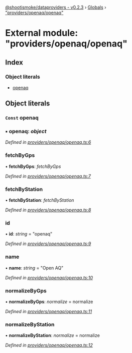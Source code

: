 [@shootismoke/dataproviders - v0.2.3](../README.md) › [Globals](../globals.md) › ["providers/openaq/openaq"](_providers_openaq_openaq_.md)

# External module: "providers/openaq/openaq"

## Index

### Object literals

* [openaq](_providers_openaq_openaq_.md#const-openaq)

## Object literals

### `Const` openaq

### ▪ **openaq**: *object*

*Defined in [providers/openaq/openaq.ts:6](https://github.com/shootismoke/common/blob/5b392da/packages/dataproviders/src/providers/openaq/openaq.ts#L6)*

###  fetchByGps

• **fetchByGps**: *fetchByGps*

*Defined in [providers/openaq/openaq.ts:7](https://github.com/shootismoke/common/blob/5b392da/packages/dataproviders/src/providers/openaq/openaq.ts#L7)*

###  fetchByStation

• **fetchByStation**: *fetchByStation*

*Defined in [providers/openaq/openaq.ts:8](https://github.com/shootismoke/common/blob/5b392da/packages/dataproviders/src/providers/openaq/openaq.ts#L8)*

###  id

• **id**: *string* = "openaq"

*Defined in [providers/openaq/openaq.ts:9](https://github.com/shootismoke/common/blob/5b392da/packages/dataproviders/src/providers/openaq/openaq.ts#L9)*

###  name

• **name**: *string* = "Open AQ"

*Defined in [providers/openaq/openaq.ts:10](https://github.com/shootismoke/common/blob/5b392da/packages/dataproviders/src/providers/openaq/openaq.ts#L10)*

###  normalizeByGps

• **normalizeByGps**: *normalize* =  normalize

*Defined in [providers/openaq/openaq.ts:11](https://github.com/shootismoke/common/blob/5b392da/packages/dataproviders/src/providers/openaq/openaq.ts#L11)*

###  normalizeByStation

• **normalizeByStation**: *normalize* =  normalize

*Defined in [providers/openaq/openaq.ts:12](https://github.com/shootismoke/common/blob/5b392da/packages/dataproviders/src/providers/openaq/openaq.ts#L12)*
